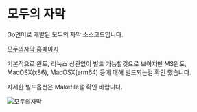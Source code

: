 # 모두의 자막

Go언어로 개발된 모두의 자막 소스코드입니다.

[모두의자막 홈페이지](https://modu-print.tistory.com/category/%EB%AA%A8%EB%91%90%EC%9D%98%EC%9E%90%EB%A7%89)

기본적으로 윈도, 리눅스 상관없이 빌드 가능할것으로 보이지만 
MS윈도, MacOSX(x86), MacOSX(arm64) 등에 대해 빌드되는걸 확인 했습니다.

자세한 빌드옵션은 Makefile을 확인 바랍니다.

![모두의자막](https://img1.daumcdn.net/thumb/R1280x0/?scode=mtistory2&fname=https%3A%2F%2Fblog.kakaocdn.net%2Fdn%2FeDSqBP%2FbtqBD1QDFf9%2FAgF7CKdVmXp0drcKvkvT61%2Fimg.png)